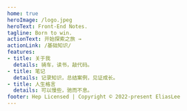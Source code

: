 ```yaml
---
home: true
heroImage: /logo.jpeg
heroText: Front-End Notes.
tagline: Born to win.
actionText: 开始探索之旅 →
actionLink: /基础知识/
features:
- title: 关于我
  details: 骑车，读书，敲代码。
- title: 笔记
  details: 记录知识，总结案例，见证成长。
- title: 人生格言
  details: 可以慢些，驰而不息。
footer: Hep Licensed | Copyright © 2022-present EliasLee
---
```

